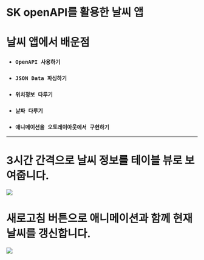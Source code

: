 
# SK openAPI를 활용한 날씨 앱

# 날씨 앱에서 배운점
* ### `OpenAPI 사용하기`
* ### `JSON Data 파싱하기`
* ### `위치정보 다루기`
* ### `날짜 다루기`
* ### `애니메이션을 오토레이아웃에서 구현하기`

---

# 3시간 간격으로 날씨 정보를 테이블 뷰로 보여줍니다.
<img src="assets/1.gif">

# 새로고침 버튼으로 애니메이션과 함께 현재 날씨를 갱신합니다.
<img src="assets/2.gif">
